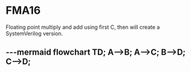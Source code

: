 # FMA16
Floating point multiply and add using first C, then will create a SystemVerilog version. 

---mermaid 
    flowchart TD;
    A-->B;
    A-->C;
    B-->D;
    C-->D;
---